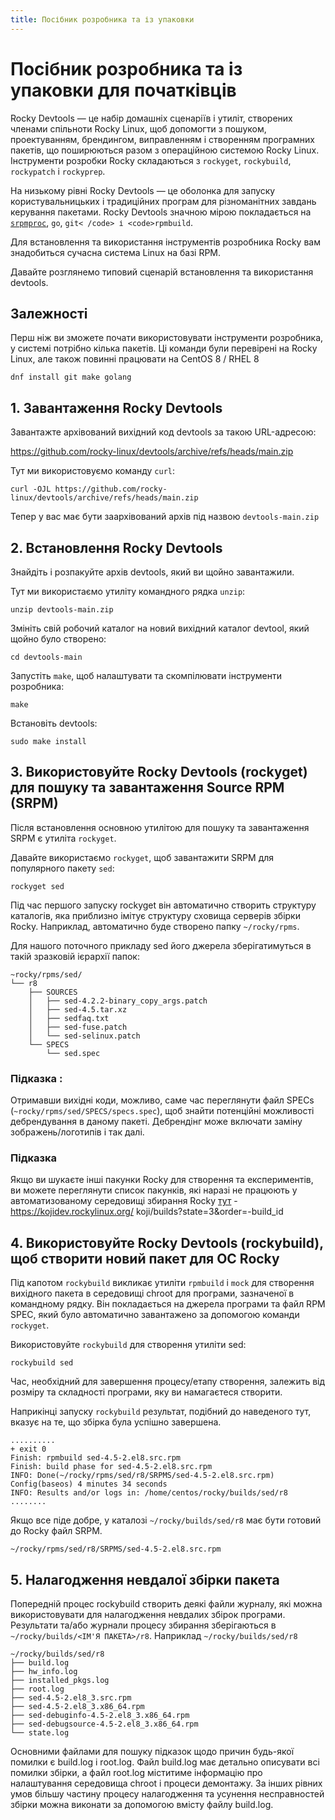 ```yaml
---
title: Посібник розробника та із упаковки
---
```


# Посібник розробника та із упаковки для початківців


Rocky Devtools — це набір домашніх сценаріїв і утиліт, створених членами спільноти Rocky Linux, щоб допомогти з пошуком, проектуванням, брендингом, виправленням і створенням програмних пакетів, що поширюються разом з операційною системою Rocky Linux. Інструменти розробки Rocky складаються з `rockyget`, `rockybuild`, `rockypatch` і `rockyprep`.

На низькому рівні Rocky Devtools — це оболонка для запуску користувальницьких і традиційних програм для різноманітних завдань керування пакетами. Rocky Devtools значною мірою покладається на [`srpmproc`](https://github.com/mstg/srpmproc), `go`, `git< /code> і <code>rpmbuild`.

Для встановлення та використання інструментів розробника Rocky вам знадобиться сучасна система Linux на базі RPM.

Давайте розглянемо типовий сценарій встановлення та використання devtools.

## Залежності
Перш ніж ви зможете почати використовувати інструменти розробника, у системі потрібно кілька пакетів. Ці команди були перевірені на Rocky Linux, але також повинні працювати на CentOS 8 / RHEL 8
```
dnf install git make golang
```

## 1. Завантаження Rocky Devtools

Завантажте архівований вихідний код devtools за такою URL-адресою:

https://github.com/rocky-linux/devtools/archive/refs/heads/main.zip

Тут ми використовуємо команду `curl`:

```
curl -OJL https://github.com/rocky-linux/devtools/archive/refs/heads/main.zip
```

Тепер у вас має бути заархівований архів під назвою `devtools-main.zip`


## 2. Встановлення Rocky Devtools

Знайдіть і розпакуйте архів devtools, який ви щойно завантажили.

Тут ми використаємо утиліту командного рядка `unzip`:

```
unzip devtools-main.zip
```

Змініть свій робочий каталог на новий вихідний каталог devtool, який щойно було створено:

```
cd devtools-main
```

Запустіть `make`, щоб налаштувати та скомпілювати інструменти розробника:

```
make
```

Встановіть devtools:

```
sudo make install
```

## 3. Використовуйте Rocky Devtools (rockyget) для пошуку та завантаження Source RPM (SRPM)

Після встановлення основною утилітою для пошуку та завантаження SRPM є утиліта `rockyget`.

Давайте використаємо `rockyget`, щоб завантажити SRPM для популярного пакету `sed`:

```
rockyget sed
```
Під час першого запуску rockyget він автоматично створить структуру каталогів, яка приблизно імітує структуру сховища серверів збірки Rocky. Наприклад, автоматично буде створено папку `~/rocky/rpms`.

Для нашого поточного прикладу sed його джерела зберігатимуться в такій зразковій ієрархії папок:

```
~rocky/rpms/sed/
└── r8
    ├── SOURCES
    │   ├── sed-4.2.2-binary_copy_args.patch
    │   ├── sed-4.5.tar.xz
    │   ├── sedfaq.txt
    │   ├── sed-fuse.patch
    │   └── sed-selinux.patch
    └── SPECS
        └── sed.spec
```

### Підказка :
Отримавши вихідні коди, можливо, саме час переглянути файл SPECs (`~rocky/rpms/sed/SPECS/specs.spec`), щоб знайти потенційні можливості дебрендування в даному пакеті. Дебрендінг може включати заміну зображень/логотипів і так далі.

### Підказка
Якщо ви шукаєте інші пакунки Rocky для створення та експериментів, ви можете переглянути список пакунків, які наразі не працюють у автоматизованому середовищі збирання Rocky [тут](https://kojidev.rockylinux.org/koji/builds?state=3&order=-build_id) - https://kojidev.rockylinux.org/ koji/builds?state=3&order=-build_id


## 4. Використовуйте Rocky Devtools (rockybuild), щоб створити новий пакет для ОС Rocky

Під капотом `rockybuild` викликає утиліти `rpmbuild` і `mock` для створення вихідного пакета в середовищі chroot для програми, зазначеної в командному рядку. Він покладається на джерела програми та файл RPM SPEC, який було автоматично завантажено за допомогою команди `rockyget`.

Використовуйте `rockybuild` для створення утиліти sed:

```
rockybuild sed
```

Час, необхідний для завершення процесу/етапу створення, залежить від розміру та складності програми, яку ви намагаєтеся створити.

Наприкінці запуску `rockybuild` результат, подібний до наведеного тут, вказує на те, що збірка була успішно завершена.

```
..........
+ exit 0
Finish: rpmbuild sed-4.5-2.el8.src.rpm
Finish: build phase for sed-4.5-2.el8.src.rpm
INFO: Done(~/rocky/rpms/sed/r8/SRPMS/sed-4.5-2.el8.src.rpm) Config(baseos) 4 minutes 34 seconds
INFO: Results and/or logs in: /home/centos/rocky/builds/sed/r8
........
```


Якщо все піде добре, у каталозі `~/rocky/builds/sed/r8` має бути готовий до Rocky файл SRPM.

`~/rocky/rpms/sed/r8/SRPMS/sed-4.5-2.el8.src.rpm`



## 5. Налагодження невдалої збірки пакета

Попередній процес rockybuild створить деякі файли журналу, які можна використовувати для налагодження невдалих збірок програми. Результати та/або журнали процесу збирання зберігаються в `~/rocky/builds/<ІМ'Я ПАКЕТА>/r8`. Наприклад `~/rocky/builds/sed/r8`


```
~/rocky/builds/sed/r8
├── build.log
├── hw_info.log
├── installed_pkgs.log
├── root.log
├── sed-4.5-2.el8_3.src.rpm
├── sed-4.5-2.el8_3.x86_64.rpm
├── sed-debuginfo-4.5-2.el8_3.x86_64.rpm
├── sed-debugsource-4.5-2.el8_3.x86_64.rpm
└── state.log
```

Основними файлами для пошуку підказок щодо причин будь-якої помилки є build.log і root.log.     Файл build.log має детально описувати всі помилки збірки, а файл root.log міститиме інформацію про налаштування середовища chroot і процеси демонтажу. За інших рівних умов більшу частину процесу налагодження та усунення несправностей збірки можна виконати за допомогою вмісту файлу build.log.
